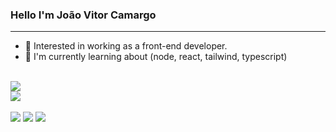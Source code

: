 ### Hello I'm João Vitor Camargo
<hr>

- 🔭 Interested in working as a front-end developer.
- 🌱 I'm currently learning about (node, react, tailwind, typescript)

<br>

<img src="https://github-profile-trophy.vercel.app/?username=calebesg&row=1&column=6&theme=dracula&margin-w=15&margin-h=15"/>

<!-- Tecnologis que domino -->

<br>
<a href="https://skillicons.dev">
  <img src="https://skillicons.dev/icons?i=linux,git,vscode,javascript,css,html,react,tailwind,sass,nodejs" />
</a>

<br>
<br>

<!-- <img src="./profile-3d-contrib/profile-night-rainbow.svg" /> -->

<!-- Endereços para contato -->

<div> 
<a href="https://www.linkedin.com/in/jo%C3%A3o-vitor-camargo-8099b824a/" target="_blank"><img src="https://img.shields.io/badge/-LinkedIn-%230077B5?style=for-the-badge&logo=linkedin&logoColor=white" target="_blank"></a> 
  <a href="https://www.facebook.com/joaovitor.camargo.5" target="_blank"><img src="https://img.shields.io/badge/-Facebook-3B5998?style=for-the-badge&logo=facebook&logoColor=white" target="_blank"></a>
  <a href = "mailto:joaovscamargo1@gmail.com"><img src="https://img.shields.io/badge/-Gmail-db4a39?style=for-the-badge&logo=gmail&logoColor=white" target="_blank"></a>
</div>

